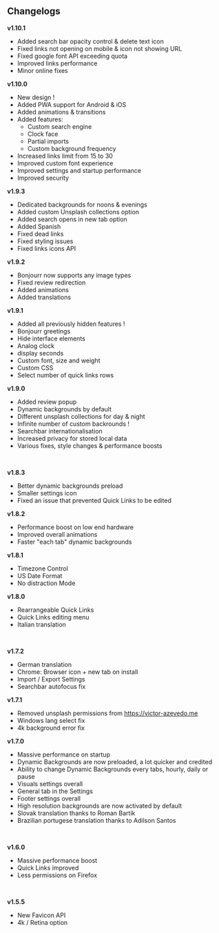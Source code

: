 ## Changelogs

**v1.10.1**

-   Added search bar opacity control & delete text icon
-   Fixed links not opening on mobile & icon not showing URL
-   Fixed google font API exceeding quota
-   Improved links performance
-   Minor online fixes

**v1.10.0**

-   New design !
-   Added PWA support for Android & iOS
-   Added animations & transitions
-   Added features:
    -   Custom search engine
    -   Clock face
    -   Partial imports
    -   Custom background frequency
-   Increased links limit from 15 to 30
-   Improved custom font experience
-   Improved settings and startup performance
-   Improved security

**v1.9.3**

-   Dedicated backgrounds for noons & evenings
-   Added custom Unsplash collections option
-   Added search opens in new tab option
-   Added Spanish
-   Fixed dead links
-   Fixed styling issues
-   Fixed links icons API

**v1.9.2**

-   Bonjourr now supports any image types
-   Fixed review redirection
-   Added animations
-   Added translations

**v1.9.1**

-   Added all previously hidden features !
-   Bonjourr greetings
-   Hide interface elements
-   Analog clock
-   display seconds
-   Custom font, size and weight
-   Custom CSS
-   Select number of quick links rows

**v1.9.0**

-   Added review popup
-   Dynamic backgrounds by default
-   Different unsplash collections for day & night
-   Infinite number of custom backrounds !
-   Searchbar internationalisation
-   Increased privacy for stored local data
-   Various fixes, style changes & performance boosts

<br />

**v1.8.3**

-   Better dynamic backgrounds preload
-   Smaller settings icon
-   Fixed an issue that prevented Quick Links to be edited

**v1.8.2**

-   Performance boost on low end hardware
-   Improved overall animations
-   Faster "each tab" dynamic backgrounds

**v1.8.1**

-   Timezone Control
-   US Date Format
-   No distraction Mode

**v1.8.0**

-   Rearrangeable Quick Links
-   Quick Links editing menu
-   Italian translation

<br />

**v1.7.2**

-   German translation
-   Chrome: Browser icon + new tab on install
-   Import / Export Settings
-   Searchbar autofocus fix

**v1.7.1**

-   Removed unsplash permissions from https://victor-azevedo.me
-   Windows lang select fix
-   4k background error fix

**v1.7.0**

-   Massive performance on startup
-   Dynamic Backgrounds are now preloaded, a lot quicker and credited
-   Ability to change Dynamic Backgrounds every tabs, hourly, daily or pause
-   Visuals settings overall
-   General tab in the Settings
-   Footer settings overall
-   High resolution backgrounds are now activated by default
-   Slovak translation thanks to Roman Bartík
-   Brazilian portugese translation thanks to Adilson Santos

<br />

**v1.6.0**

-   Massive performance boost
-   Quick Links improved
-   Less permissions on Firefox

<br />

**v1.5.5**

-   New Favicon API
-   4k / Retina option
